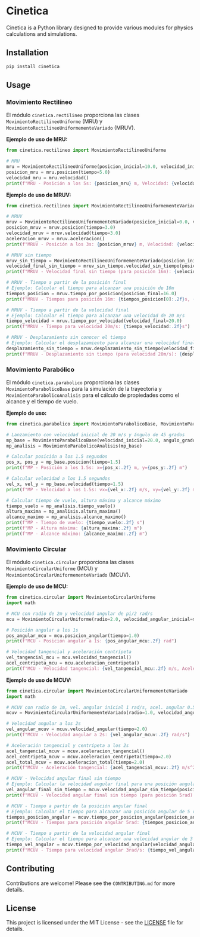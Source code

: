 # Cinetica

Cinetica is a Python library designed to provide various modules for physics calculations and simulations.

## Installation

```bash
pip install cinetica
```

## Usage

### Movimiento Rectilíneo

El módulo `cinetica.rectilineo` proporciona las clases `MovimientoRectilineoUniforme` (MRU) y `MovimientoRectilineoUniformementeVariado` (MRUV).

**Ejemplo de uso de MRU:**

```python
from cinetica.rectilineo import MovimientoRectilineoUniforme

# MRU
mru = MovimientoRectilineoUniforme(posicion_inicial=10.0, velocidad_inicial=2.0)
posicion_mru = mru.posicion(tiempo=5.0)
velocidad_mru = mru.velocidad()
print(f"MRU - Posición a los 5s: {posicion_mru} m, Velocidad: {velocidad_mru} m/s")
```

**Ejemplo de uso de MRUV:**

```python
from cinetica.rectilineo import MovimientoRectilineoUniformementeVariado

# MRUV
mruv = MovimientoRectilineoUniformementeVariado(posicion_inicial=0.0, velocidad_inicial=10.0, aceleracion_inicial=2.0)
posicion_mruv = mruv.posicion(tiempo=3.0)
velocidad_mruv = mruv.velocidad(tiempo=3.0)
aceleracion_mruv = mruv.aceleracion()
print(f"MRUV - Posición a los 3s: {posicion_mruv} m, Velocidad: {velocidad_mruv} m/s, Aceleración: {aceleracion_mruv} m/s^2")

# MRUV sin tiempo
mruv_sin_tiempo = MovimientoRectilineoUniformementeVariado(posicion_inicial=0.0, velocidad_inicial=0.0, aceleracion_inicial=2.0)
velocidad_final_sin_tiempo = mruv_sin_tiempo.velocidad_sin_tiempo(posicion_final=16.0)
print(f"MRUV - Velocidad final sin tiempo (para posición 16m): {velocidad_final_sin_tiempo} m/s")

# MRUV - Tiempo a partir de la posición final
# Ejemplo: Calcular el tiempo para alcanzar una posición de 16m
tiempos_posicion = mruv.tiempo_por_posicion(posicion_final=16.0)
print(f"MRUV - Tiempos para posición 16m: {tiempos_posicion[0]:.2f}s, {tiempos_posicion[1]:.2f}s")

# MRUV - Tiempo a partir de la velocidad final
# Ejemplo: Calcular el tiempo para alcanzar una velocidad de 20 m/s
tiempo_velocidad = mruv.tiempo_por_velocidad(velocidad_final=20.0)
print(f"MRUV - Tiempo para velocidad 20m/s: {tiempo_velocidad:.2f}s")

# MRUV - Desplazamiento sin conocer el tiempo
# Ejemplo: Calcular el desplazamiento para alcanzar una velocidad final de 20 m/s
desplazamiento_sin_tiempo = mruv.desplazamiento_sin_tiempo(velocidad_final=20.0)
print(f"MRUV - Desplazamiento sin tiempo (para velocidad 20m/s): {desplazamiento_sin_tiempo:.2f}m")
```

### Movimiento Parabólico

El módulo `cinetica.parabolico` proporciona las clases `MovimientoParabolicoBase` para la simulación de la trayectoria y `MovimientoParabolicoAnalisis` para el cálculo de propiedades como el alcance y el tiempo de vuelo.

**Ejemplo de uso:**

```python
from cinetica.parabolico import MovimientoParabolicoBase, MovimientoParabolicoAnalisis

# Lanzamiento con velocidad inicial de 20 m/s y ángulo de 45 grados
mp_base = MovimientoParabolicoBase(velocidad_inicial=20.0, angulo_grados=45)
mp_analisis = MovimientoParabolicoAnalisis(mp_base)

# Calcular posición a los 1.5 segundos
pos_x, pos_y = mp_base.posicion(tiempo=1.5)
print(f"MP - Posición a los 1.5s: x={pos_x:.2f} m, y={pos_y:.2f} m")

# Calcular velocidad a los 1.5 segundos
vel_x, vel_y = mp_base.velocidad(tiempo=1.5)
print(f"MP - Velocidad a los 1.5s: vx={vel_x:.2f} m/s, vy={vel_y:.2f} m/s")

# Calcular tiempo de vuelo, altura máxima y alcance máximo
tiempo_vuelo = mp_analisis.tiempo_vuelo()
altura_maxima = mp_analisis.altura_maxima()
alcance_maximo = mp_analisis.alcance_maximo()
print(f"MP - Tiempo de vuelo: {tiempo_vuelo:.2f} s")
print(f"MP - Altura máxima: {altura_maxima:.2f} m")
print(f"MP - Alcance máximo: {alcance_maximo:.2f} m")
```

### Movimiento Circular

El módulo `cinetica.circular` proporciona las clases `MovimientoCircularUniforme` (MCU) y `MovimientoCircularUniformementeVariado` (MCUV).

**Ejemplo de uso de MCU:**

```python
from cinetica.circular import MovimientoCircularUniforme
import math

# MCU con radio de 2m y velocidad angular de pi/2 rad/s
mcu = MovimientoCircularUniforme(radio=2.0, velocidad_angular_inicial=math.pi/2)

# Posición angular a los 1s
pos_angular_mcu = mcu.posicion_angular(tiempo=1.0)
print(f"MCU - Posición angular a 1s: {pos_angular_mcu:.2f} rad")

# Velocidad tangencial y aceleración centrípeta
vel_tangencial_mcu = mcu.velocidad_tangencial()
acel_centripeta_mcu = mcu.aceleracion_centripeta()
print(f"MCU - Velocidad tangencial: {vel_tangencial_mcu:.2f} m/s, Aceleración centrípeta: {acel_centripeta_mcu:.2f} m/s^2")
```

**Ejemplo de uso de MCUV:**

```python
from cinetica.circular import MovimientoCircularUniformementeVariado
import math

# MCUV con radio de 1m, vel. angular inicial 1 rad/s, acel. angular 0.5 rad/s^2
mcuv = MovimientoCircularUniformementeVariado(radio=1.0, velocidad_angular_inicial=1.0, aceleracion_angular_inicial=0.5)

# Velocidad angular a los 2s
vel_angular_mcuv = mcuv.velocidad_angular(tiempo=2.0)
print(f"MCUV - Velocidad angular a 2s: {vel_angular_mcuv:.2f} rad/s")

# Aceleración tangencial y centrípeta a los 2s
acel_tangencial_mcuv = mcuv.aceleracion_tangencial()
acel_centripeta_mcuv = mcuv.aceleracion_centripeta(tiempo=2.0)
acel_total_mcuv = mcuv.aceleracion_total(tiempo=2.0)
print(f"MCUV - Aceleración tangencial: {acel_tangencial_mcuv:.2f} m/s^2, Aceleración centrípeta: {acel_centripeta_mcuv:.2f} m/s^2, Aceleración total: {acel_total_mcuv:.2f} m/s^2")

# MCUV - Velocidad angular final sin tiempo
# Ejemplo: Calcular la velocidad angular final para una posición angular de 5 rad
vel_angular_final_sin_tiempo = mcuv.velocidad_angular_sin_tiempo(posicion_angular_final=5.0)
print(f"MCUV - Velocidad angular final sin tiempo (para posición 5rad): {vel_angular_final_sin_tiempo:.2f} rad/s")

# MCUV - Tiempo a partir de la posición angular final
# Ejemplo: Calcular el tiempo para alcanzar una posición angular de 5 rad
tiempos_posicion_angular = mcuv.tiempo_por_posicion_angular(posicion_angular_final=5.0)
print(f"MCUV - Tiempos para posición angular 5rad: {tiempos_posicion_angular[0]:.2f}s, {tiempos_posicion_angular[1]:.2f}s")

# MCUV - Tiempo a partir de la velocidad angular final
# Ejemplo: Calcular el tiempo para alcanzar una velocidad angular de 3 rad/s
tiempo_vel_angular = mcuv.tiempo_por_velocidad_angular(velocidad_angular_final=3.0)
print(f"MCUV - Tiempo para velocidad angular 3rad/s: {tiempo_vel_angular:.2f}s")
```

## Contributing

Contributions are welcome! Please see the `CONTRIBUTING.md` for more details.

## License

This project is licensed under the MIT License - see the [LICENSE](LICENSE) file for details.
